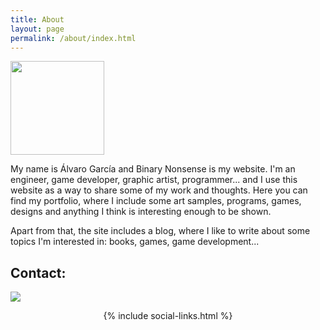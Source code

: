 ```yaml
---
title: About
layout: page
permalink: /about/index.html
---
```

<p><img src="../assets/images/logo.png" width="150px"></p>

<p>My name is Álvaro García and Binary Nonsense is my website. I'm an engineer, game developer, graphic artist, programmer... and I use this website as a way to share some of my work and thoughts. Here you can find my portfolio, where I include some art samples, programs, games, designs and anything I think is interesting enough to be shown. </p>

<p>Apart from that, the site includes a blog, where I like to write about some topics I'm interested in: books, games, game development...</p>

<h2>Contact:</h2>

<p><img src="../assets/images/mail.png"></p>

<link href="https://maxcdn.bootstrapcdn.com/font-awesome/4.4.0/css/font-awesome.min.css" rel="stylesheet" integrity="sha256-k2/8zcNbxVIh5mnQ52A0r3a6jAgMGxFJFE2707UxGCk= sha512-ZV9KawG2Legkwp3nAlxLIVFudTauWuBpC10uEafMHYL0Sarrz5A7G79kXh5+5+woxQ5HM559XX2UZjMJ36Wplg==" crossorigin="anonymous">
<div style="text-align: center;">
{% include social-links.html %}
</div>
